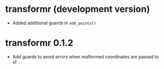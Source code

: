 # transformr (development version)

* Added additional guards in `add_points()`

# transformr 0.1.2

* Add guards to avoid errors when malformed coordinates are passed to sf
